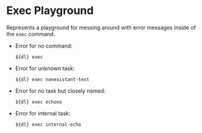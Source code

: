 # Exec Playground #

Represents a playground for messing around with error messages inside of
the `exec` command.

- Error for no command:

  `${dl} exec`

- Error for unknown task:

  `${dl} exec nonexistant-text`

- Error for no task but closely named:

  `${dl} exec echooo`

- Error for internal task:

  `${dl} exec internal-echo`